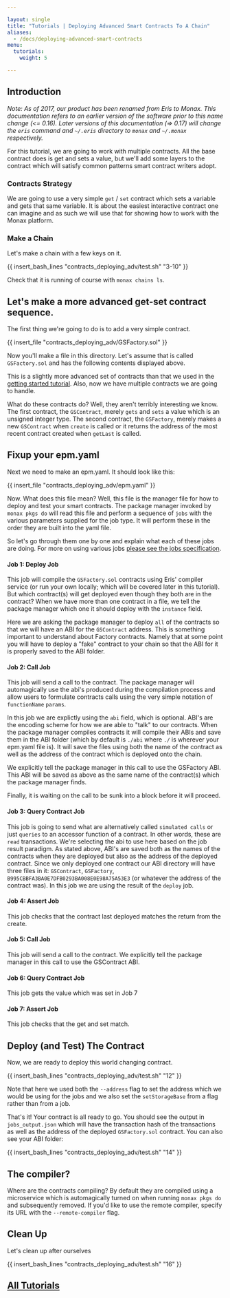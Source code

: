 ```yaml
---

layout: single
title: "Tutorials | Deploying Advanced Smart Contracts To A Chain"
aliases:
  - /docs/deploying-advanced-smart-contracts
menu:
  tutorials:
    weight: 5

---
```


## Introduction

<div class="note">
	<em>Note: As of 2017, our product has been renamed from Eris to Monax. This documentation refers to an earlier version of the software prior to this name change (<= 0.16). Later versions of this documentation (=> 0.17) will change the <code>eris</code> command and <code>~/.eris</code> directory to <code>monax</code> and <code>~/.monax</code> respectively.</em>
</div>

For this tutorial, we are going to work with multiple contracts. All the base contract does is get and sets a value, but we'll add some layers to the contract which will satisfy common patterns smart contract writers adopt.

### Contracts Strategy

We are going to use a very simple `get` / `set` contract which sets a variable and gets that same variable. It is about the easiest interactive contract one can imagine and as such we will use that for showing how to work with the Monax platform.

### Make a Chain

Let's make a chain with a few keys on it.

{{ insert_bash_lines "contracts_deploying_adv/test.sh" "3-10" }}

Check that it is running of course with `monax chains ls`.

## Let's make a more advanced get-set contract sequence.

The first thing we're going to do is to add a very simple contract.

{{ insert_file "contracts_deploying_adv/GSFactory.sol" }}

Now you'll make a file in this directory. Let's assume that is called `GSFactory.sol` and has the following contents displayed above.

This is a slightly more advanced set of contracts than that we used in the [getting started tutorial](/docs/getting-started). Also, now we have multiple contracts we are going to handle.

What do these contracts do? Well, they aren't terribly interesting we know. The first contract, the `GSContract`, merely `gets` and `sets` a value which is an unsigned integer type. The second contract, the `GSFactory`, merely makes a new `GSContract` when `create` is called or it returns the address of the most recent contract created when `getLast` is called.

## Fixup your epm.yaml

Next we need to make an epm.yaml. It should look like this:

{{ insert_file "contracts_deploying_adv/epm.yaml" }}

Now. What does this file mean? Well, this file is the manager file for how to deploy and test your smart contracts. The package manager invoked by `monax pkgs do` will read this file and perform a sequence of `jobs` with the various parameters supplied for the job type. It will perform these in the order they are built into the yaml file.

So let's go through them one by one and explain what each of these jobs are doing. For more on using various jobs [please see the jobs specification](/docs/specs/jobs_specification).

#### Job 1: Deploy Job

This job will compile the `GSFactory.sol` contracts using Eris' compiler service (or run your own locally; which will be covered later in this tutorial). But which contract(s) will get deployed even though they both are in the contract? When we have more than one contract in a file, we tell the package manager which one it should deploy with the `instance` field.

Here we are asking the package manager to deploy `all` of the contracts so that we will have an ABI for the `GSContract` address. This is something important to understand about Factory contracts. Namely that at some point you will have to deploy a "fake" contract to your chain so that the ABI for it is properly saved to the ABI folder.

#### Job 2: Call Job

This job will send a call to the contract. The package manager will automagically use the abi's produced during the compilation process and allow users to formulate contracts calls using the very simple notation of `functionName` `params`.

In this job we are explictly using the `abi` field, which is optional. ABI's are the encoding scheme for how we are able to "talk" to our contracts. When the package manager compiles contracts it will compile their ABIs and save them in the ABI folder (which by default is `./abi` where `./` is wherever your epm.yaml file is). It will save the files using both the name of the contract as well as the address of the contract which is deployed onto the chain.

We explicitly tell the package manager in this call to use the GSFactory ABI. This ABI will be saved as above as the same name of the contract(s) which the package manager finds.

Finally, it is waiting on the call to be sunk into a block before it will proceed.

#### Job 3: Query Contract Job

This job is going to send what are alternatively called `simulated calls` or just `queries` to an accessor function of a contract. In other words, these are `read` transactions. We're selecting the abi to use here based on the job result paradigm. As stated above, ABI's are saved both as the names of the contracts when they are deployed but also as the address of the deployed contract. Since we only deployed one contract our ABI directory will have three files in it: `GSContract`, `GSFactory`, `B995CBBFA3BA0E7DFB0293BA008E0E98A75A53E3` (or whatever the address of the contract was). In this job we are using the result of the `deploy` job.

#### Job 4: Assert Job

This job checks that the contract last deployed matches the return from the create.

#### Job 5: Call Job

This job will send a call to the contract. We explicitly tell the package manager in this call to use the GSContract ABI.

#### Job 6: Query Contract Job

This job gets the value which was set in Job 7

#### Job 7: Assert Job

This job checks that the get and set match.

## Deploy (and Test) The Contract

Now, we are ready to deploy this world changing contract.

{{ insert_bash_lines "contracts_deploying_adv/test.sh" "12" }}

Note that here we used both the `--address` flag to set the address which we would be using for the jobs and we also set the `setStorageBase` from a flag rather than from a job.

That's it! Your contract is all ready to go. You should see the output in `jobs_output.json` which will have the transaction hash of the transactions as well as the address of the deployed `GSFactory.sol` contract. You can also see your ABI folder:

{{ insert_bash_lines "contracts_deploying_adv/test.sh" "14" }}

## The compiler?

Where are the contracts compiling? By default they are compiled using a microservice which is automagically turned on when running `monax pkgs do` and subsequently removed. If you'd like to use the remote compiler, specify its URL with the `--remote-compiler` flag.

## Clean Up

Let's clean up after ourselves

{{ insert_bash_lines "contracts_deploying_adv/test.sh" "16" }}


## [<i class="fa fa-chevron-circle-left" aria-hidden="true"></i> All Tutorials](/docs/)
